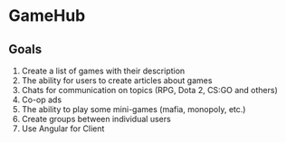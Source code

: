 # GameHub
## Goals
1) Create a list of games with their description
2) The ability for users to create articles about games 
3) Chats for communication on topics (RPG, Dota 2, CS:GO and others)
4) Co-op ads
5) The ability to play some mini-games (mafia, monopoly, etc.)
6) Create groups between individual users
7) Use Angular for Client

